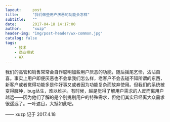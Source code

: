 ```yaml
---
layout:     post
title:      "我们做些用户厌恶的功能会怎样"
subtitle:   ""
date:       2017-04-18 14:17:00
author:     "xuzp"
header-img: "img/post-header/wx-common.jpg"
catalog: false
tags:
    - 技术
    - 商业模式
    - WX
---
```


我们的高管和销售常常会自作聪明加些用户厌恶的功能，随后摇尾乞怜，沾沾自喜。事实上用户即便厌恶也不会拿我们怎么样，老客户不会去碰不知所谓的东西，新客户或者觉得功能多是件好事又或者因为功能复杂而放弃使用。但我们的系统被变得臃肿，bug丛生，难以维护。有时候，越是觉得了解用户需求的人反而离用户越远——因为他们了解的是个别挑剔用户的特殊需求，但他们其实已经离大众需求很遥远了。一叶遮目，大抵如此吧。

—— xuzp 记于 2017.4.18
